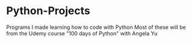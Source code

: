 # Python-Projects
Programs I made learning how to code with Python
Most of these will be from the Udemy course "100 days of Python" with Angela Yu
